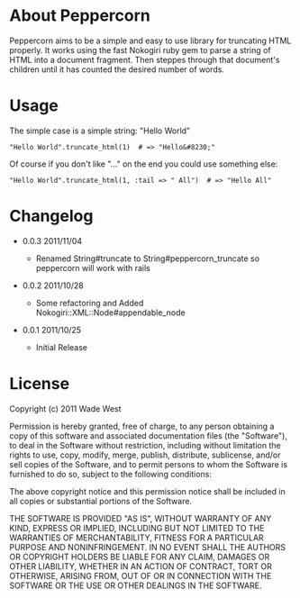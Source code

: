 About Peppercorn
================

Peppercorn aims to be a simple and easy to use library for truncating HTML properly.  It works using the 
fast Nokogiri ruby gem to parse a string of HTML into a document fragment.  Then steppes through that document's
children until it has counted the desired number of words.

Usage
=====

The simple case is a simple string: "Hello World"

    "Hello World".truncate_html(1)  # => "Hello&#8230;"

Of course if you don't like "&#8230;" on the end you could use something else:

    "Hello World".truncate_html(1, :tail => " All")  # => "Hello All"


Changelog
===

* 0.0.3 2011/11/04
  * Renamed String#truncate to String#peppercorn_truncate so peppercorn will work with rails

* 0.0.2 2011/10/28
  * Some refactoring and Added Nokogiri::XML::Node#appendable_node

* 0.0.1 2011/10/25
  * Initial Release


License
=======

Copyright (c) 2011 Wade West

Permission is hereby granted, free of charge, to any person obtaining a copy of this software and associated documentation files (the "Software"), to deal in the Software without restriction, including without limitation the rights to use, copy, modify, merge, publish, distribute, sublicense, and/or sell copies of the Software, and to permit persons to whom the Software is furnished to do so, subject to the following conditions:

The above copyright notice and this permission notice shall be included in all copies or substantial portions of the Software.

THE SOFTWARE IS PROVIDED "AS IS", WITHOUT WARRANTY OF ANY KIND, EXPRESS OR IMPLIED, INCLUDING BUT NOT LIMITED TO THE WARRANTIES OF MERCHANTABILITY, FITNESS FOR A PARTICULAR PURPOSE AND NONINFRINGEMENT. IN NO EVENT SHALL THE AUTHORS OR COPYRIGHT HOLDERS BE LIABLE FOR ANY CLAIM, DAMAGES OR OTHER LIABILITY, WHETHER IN AN ACTION OF CONTRACT, TORT OR OTHERWISE, ARISING FROM, OUT OF OR IN CONNECTION WITH THE SOFTWARE OR THE USE OR OTHER DEALINGS IN THE SOFTWARE.
